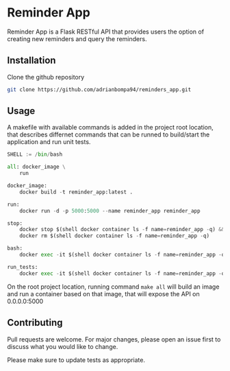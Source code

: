 # Reminder App

Reminder App is a Flask RESTful API that provides users the option of creating new reminders and query the reminders. 

## Installation

Clone the github repository

```bash
git clone https://github.com/adrianbompa94/reminders_app.git
```

## Usage
A makefile with available commands is added in the project root location, that describes differnet commands that can be runned to build/start the application and run unit tests.

```python
SHELL := /bin/bash

all: docker_image \
	run

docker_image:
	docker build -t reminder_app:latest .

run:
	docker run -d -p 5000:5000 --name reminder_app reminder_app

stop: 
	docker stop $(shell docker container ls -f name=reminder_app -q) &&\
	docker rm $(shell docker container ls -f name=reminder_app -q)

bash:
	docker exec -it $(shell docker container ls -f name=reminder_app -q) /bin/bash

run_tests:
	docker exec -it $(shell docker container ls -f name=reminder_app -q) py.test

```
On the root project location, running command ```make all``` will build an image and run a container based on that image, that will expose the API on 0.0.0.0:5000

## Contributing
Pull requests are welcome. For major changes, please open an issue first to discuss what you would like to change.

Please make sure to update tests as appropriate.
